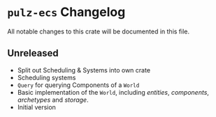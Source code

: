 # `pulz-ecs` Changelog
All notable changes to this crate will be documented in this file.

## Unreleased

 * Split out Scheduling & Systems into own crate
 * Scheduling systems
 * `Query` for querying Components of a `World`
 * Basic implementation of the `World`, including _entities_, _components_, _archetypes_ and _storage_.
 * Initial version
